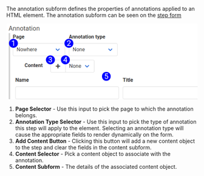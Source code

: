 The annotation subform defines the properties of annotations applied to an HTML element. The annotation subform can be seen on the [step form](step_form_navigate.md)

![Annotation Subform Reference](images/annotation_subform_reference.png)

1. **Page Selector** - Use this input to pick the page to which the annotation belongs.  
2. **Annotation Type Selector** - Use this input to pick the type of annotation this step will apply to the element. Selecting an annotation type will cause the appropriate fields to render dynamically on the form.
3. **Add Content Button** - Clicking this button will add a new content object to the step and clear the fields in the content subform.
4. **Content Selector** - Pick a content object to associate with the annotation. 
5. **Content Subform** - The details of the associated content object.